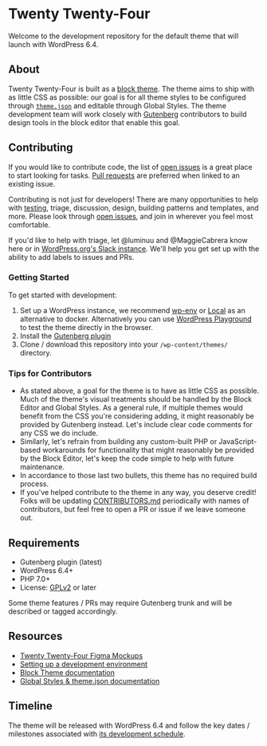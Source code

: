 # Twenty Twenty-Four

Welcome to the development repository for the default theme that will launch with WordPress 6.4.

## About

Twenty Twenty-Four is built as a [block theme](https://developer.wordpress.org/block-editor/how-to-guides/themes/block-theme-overview/). The theme aims to ship with as little CSS as possible: our goal is for all theme styles to be configured through [`theme.json`](https://developer.wordpress.org/block-editor/how-to-guides/themes/theme-json/) and editable through Global Styles. The theme development team will work closely with [Gutenberg](https://github.com/wordpress/gutenberg) contributors to build design tools in the block editor that enable this goal.

## Contributing

If you would like to contribute code, the list of [open issues](https://github.com/WordPress/twentytwentyfour/issues) is a great place to start looking for tasks. [Pull requests](https://github.com/WordPress/twentytwentyfour/pulls) are preferred when linked to an existing issue.

Contributing is not just for developers! There are many opportunities to help with [testing](#getting-started), triage, discussion, design, building patterns and templates, and more. Please look through [open issues](https://github.com/WordPress/twentytwentyfour/issues), and join in wherever you feel most comfortable.

If you'd like to help with triage, let @luminuu and @MaggieCabrera know here or in [WordPress.org's Slack instance](https://make.wordpress.org/chat/). We'll help you get set up with the ability to add labels to issues and PRs.

### Getting Started

To get started with development:

1. Set up a WordPress instance, we recommend [wp-env](https://developer.wordpress.org/block-editor/handbook/tutorials/devenv/) or [Local](https://localwp.com/) as an alternative to docker. Alternatively you can use [WordPress Playground](https://developer.wordpress.org/playground/) to test the theme directly in the browser.
2. Install the [Gutenberg plugin](https://wordpress.org/plugins/gutenberg/)
3. Clone / download this repository into your `/wp-content/themes/` directory.

### Tips for Contributors

- As stated above, a goal for the theme is to have as little CSS as possible. Much of the theme's visual treatments should be handled by the Block Editor and Global Styles. As a general rule, if multiple themes would benefit from the CSS you're considering adding, it might reasonably be provided by Gutenberg instead. Let's include clear code comments for any CSS we do include.
- Similarly, let's refrain from building any custom-built PHP or JavaScript-based workarounds for functionality that might reasonably be provided by the Block Editor, let's keep the code simple to help with future maintenance.
- In accordance to those last two bullets, this theme has no required build process.
- If you've helped contribute to the theme in any way, you deserve credit! Folks will be updating [CONTRIBUTORS.md](CONTRIBUTORS.md) periodically with names of contributors, but feel free to open a PR or issue if we leave someone out.

## Requirements

- Gutenberg plugin (latest)
- WordPress 6.4+
- PHP 7.0+
- License: [GPLv2](http://www.gnu.org/licenses/gpl-2.0.html) or later

Some theme features / PRs may require Gutenberg trunk and will be described or tagged accordingly.

## Resources

- [Twenty Twenty-Four Figma Mockups](https://www.figma.com/file/AlYr03vh4dVimwYwQkTdf6/Twenty-Twenty-Four?type=design&node-id=16%3A14852&mode=design&t=yad81XRtp200JLes-1)
- [Setting up a development environment](https://developer.wordpress.org/block-editor/handbook/tutorials/devenv/)
- [Block Theme documentation](https://developer.wordpress.org/block-editor/how-to-guides/themes/block-theme-overview)
- [Global Styles & theme.json documentation](https://developer.wordpress.org/block-editor/how-to-guides/themes/theme-json/)

## Timeline

The theme will be released with WordPress 6.4 and follow the key dates / milestones associated with [its development schedule](https://make.wordpress.org/core/6-4).
